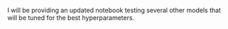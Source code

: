 I will be providing an updated notebook testing several other models that will be tuned for the best hyperparameters.
